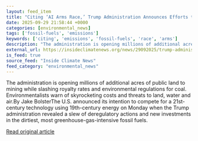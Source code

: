 ```yaml
---
layout: feed_item
title: "Citing ‘AI Arms Race,’ Trump Administration Announces Efforts to Rekindle US Coal Industry"
date: 2025-09-29 21:58:44 +0000
categories: [environmental_news]
tags: ['fossil-fuels', 'emissions']
keywords: ['citing', 'emissions', 'fossil-fuels', 'race', 'arms']
description: "The administration is opening millions of additional acres of public land to mining while slashing royalty rates and environmental regulations for coal"
external_url: https://insideclimatenews.org/news/29092025/trump-administration-announces-coal-industry-efforts/
is_feed: true
source_feed: "Inside Climate News"
feed_category: "environmental_news"
---
```


The administration is opening millions of additional acres of public land to mining while slashing royalty rates and environmental regulations for coal. Environmentalists warn of skyrocketing costs and threats to land, water and air.By Jake BolsterThe U.S. announced its intention to compete for a 21st-century technology using 19th-century energy on Monday when the Trump administration revealed a slew of deregulatory actions and new investments in the dirtiest, most greenhouse-gas-intensive fossil fuels.

[Read original article](https://insideclimatenews.org/news/29092025/trump-administration-announces-coal-industry-efforts/)
